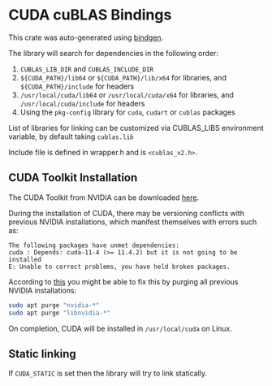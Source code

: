 # CUDA cuBLAS Bindings

This crate was auto-generated using [bindgen](https://github.com/rust-lang/rust-bindgen).

The library will search for dependencies in the following order:

1. `CUBLAS_LIB_DIR` and `CUBLAS_INCLUDE_DIR`
2. `${CUDA_PATH}/lib64` or `${CUDA_PATH}/lib/x64` for libraries, and `${CUDA_PATH}/include` for headers
3. `/usr/local/cuda/lib64` or `/usr/local/cuda/x64` for libraries, and `/usr/local/cuda/include` for headers
4. Using the `pkg-config` library for `cuda`, `cudart` or `cublas` packages

List of libraries for linking can be customized via CUBLAS_LIBS environment variable,
by default taking `cublas.lib`

Include file is defined in wrapper.h and is `<cublas_v2.h>`.

## CUDA Toolkit Installation

The CUDA Toolkit from NVIDIA can be downloaded [here](https://developer.nvidia.com/cuda-downloads).

During the installation of CUDA, there may be versioning conflicts with previous NVIDIA installations, which manifest themselves with errors such as:

```
The following packages have unmet dependencies:
cuda : Depends: cuda-11-4 (>= 11.4.2) but it is not going to be installed
E: Unable to correct problems, you have held broken packages.
```

According to [this](https://bit.ly/3lBuF7O) you might be able to fix this by purging all previous NVIDIA installations:

```bash
sudo apt purge "nvidia-*"
sudo apt purge "libnvidia-*"
```

On completion, CUDA will be installed in `/usr/local/cuda` on Linux.

## Static linking

If `CUDA_STATIC` is set then the library will try to link statically.
